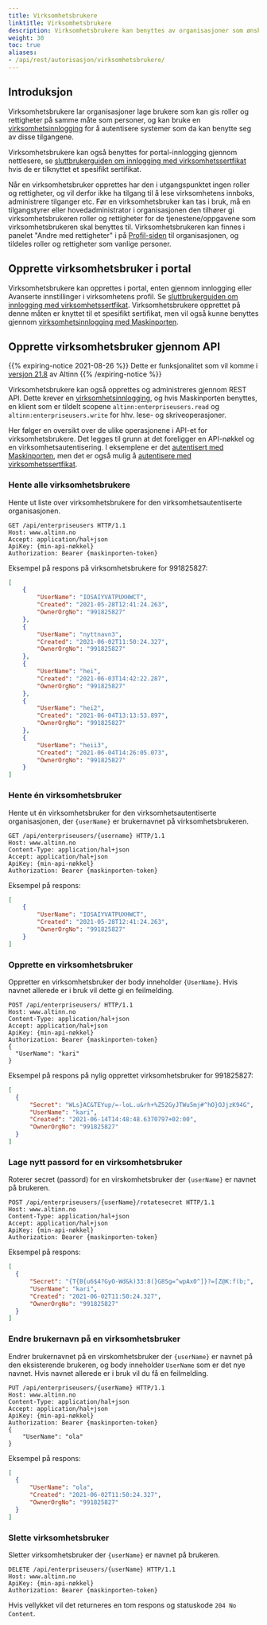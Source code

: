 ```yaml
---
title: Virksomhetsbrukere
linktitle: Virksomhetsbrukere
description: Virksomhetsbrukere kan benyttes av organisasjoner som ønsker å integrere et fagsystem el.l. mot Altinn uten å måtte bruke en personinnlogging 
weight: 30
toc: true
aliases:
- /api/rest/autorisasjon/virksomhetsbrukere/
---
```


## Introduksjon

Virksomhetsbrukere lar organisasjoner lage brukere som kan gis roller og rettigheter på samme måte som personer, og kan bruke en [virksomhetsinnlogging](virksomhet) for å autentisere systemer som da kan benytte seg av disse tilgangene.

Virksomhetsbrukere kan også benyttes for portal-innlogging gjennom nettlesere, se [sluttbrukerguiden om innlogging med virksomhetssertfikat](https://www.altinn.no/hjelp/innlogging/alternativ-innlogging-i-altinn/virksomhetssertifikat/) hvis de er tilknyttet et spesifikt sertifikat.

Når en virksomhetsbruker opprettes har den i utgangspunktet ingen roller og rettigheter, og vil derfor ikke ha tilgang til å lese virksomhetens innboks, administrere tilganger etc. Før en virksomhetsbruker kan tas i bruk, må en tilgangstyrer eller hovedadministrator i organisasjonen den tilhører gi virksomhetsbrukeren roller og rettigheter for de tjenestene/oppgavene som virksomhetsbrukeren skal benyttes til. Virksomhetsbrukeren kan finnes i panelet "Andre med rettigheter" i på [Profil-siden](https://www.altinn.no/ui/Profile) til organisasjonen, og tildeles roller og rettigheter som vanlige personer.

## Opprette virksomhetsbruker i portal

Virksomhetsbrukere kan opprettes i portal, enten gjennom innlogging eller Avanserte innstillinger i virksomhetens profil. Se [sluttbrukerguiden om innlogging med virksomhetssertfikat](https://www.altinn.no/hjelp/innlogging/alternativ-innlogging-i-altinn/virksomhetssertifikat/). Virksomhetsbrukere opprettet på denne måten er knyttet til et spesifikt sertifikat, men vil også kunne benyttes gjennom [virksomhetsinnlogging med Maskinporten](../virksomhet/#autentisering-med-virksomhetsbruker-og-maskinporten).


## Opprette virksomhetsbruker gjennom API

{{% expiring-notice 2021-08-26  %}}
Dette er funksjonalitet som vil komme i [versjon 21.8](../../../../ny-funksjonalitet/prodsetting/) av Altinn
{{% /expiring-notice %}}

Virksomhetsbrukere kan også opprettes og administreres gjennom REST API. Dette krever en [virksomhetsinnlogging](../virksomhet/), og hvis Maskinporten benyttes, en klient som er tildelt scopene `altinn:enterpriseusers.read` og `altinn:enterpriseusers.write` for hhv. lese- og skriveoperasjoner.

Her følger en oversikt over de ulike operasjonene i API-et for virksomhetsbrukere. Det legges til grunn at det foreligger en API-nøkkel og en virksomhetsautentisering. I eksemplene er det [autentisert med Maskinporten](../virksomhet/#autentisering-med-kun-maskinporten), men det er også mulig å [autentisere med virksomhetssertfikat](../virksomhet/#autentisering-med-kun-virksomhetssertifikat). 

### Hente alle virksomhetsbrukere
Hente ut liste over virksomhetsbrukere for den virksomhetsautentiserte organisasjonen.

```HTTP
GET /api/enterpriseusers HTTP/1.1
Host: www.altinn.no
Accept: application/hal+json
ApiKey: {min-api-nøkkel}
Authorization: Bearer {maskinporten-token}
```

Eksempel på respons på virksomhetsbrukere for 991825827:
```JSON
[
    {
        "UserName": "IOSAIYVATPUXHWCT",
        "Created": "2021-05-28T12:41:24.263",
        "OwnerOrgNo": "991825827"
    },
    {
        "UserName": "nyttnavn3",
        "Created": "2021-06-02T11:50:24.327",
        "OwnerOrgNo": "991825827"
    },
    {
        "UserName": "hei",
        "Created": "2021-06-03T14:42:22.287",
        "OwnerOrgNo": "991825827"
    },
    {
        "UserName": "hei2",
        "Created": "2021-06-04T13:13:53.897",
        "OwnerOrgNo": "991825827"
    },
    {
        "UserName": "heii3",
        "Created": "2021-06-04T14:26:05.073",
        "OwnerOrgNo": "991825827"
    }
]
```

### Hente én virksomhetsbruker
Hente ut én virksomhetsbruker for den virksomhetsautentiserte organisasjonen, der `{userName}` er brukernavnet på virksomhetsbrukeren.

```HTTP
GET /api/enterpriseusers/{username} HTTP/1.1
Host: www.altinn.no
Content-Type: application/hal+json
Accept: application/hal+json
ApiKey: {min-api-nøkkel}
Authorization: Bearer {maskinporten-token}
```

Eksempel på respons:
```JSON
[
    {
        "UserName": "IOSAIYVATPUXHWCT",
        "Created": "2021-05-28T12:41:24.263",
        "OwnerOrgNo": "991825827"
    }
]
```

### Opprette en virksomhetsbruker
Oppretter en virksomhetsbruker der body inneholder `{UserName}`. Hvis navnet allerede er i bruk vil dette gi en feilmelding.

```HTTP
POST /api/enterpriseusers/ HTTP/1.1
Host: www.altinn.no
Content-Type: application/hal+json
Accept: application/hal+json
ApiKey: {min-api-nøkkel}
Authorization: Bearer {maskinporten-token}
{
  "UserName": "kari"
}
```

Eksempel på respons på nylig opprettet virksomhetsbruker for 991825827:
```JSON
[
  {
      "Secret": "WLs}AC&TEYup/=-loL.u&rh+%Z52GyJTWu5mj#^hO}OJjzK94G",
      "UserName": "kari",
      "Created": "2021-06-14T14:48:48.6370797+02:00",
      "OwnerOrgNo": "991825827"
  }
]
```

### Lage nytt passord for en virksomhetsbruker
Roterer secret (passord) for en virskomhetsbruker der `{userName}` er navnet på brukeren.

```HTTP
POST /api/enterpriseusers/{userName}/rotatesecret HTTP/1.1
Host: www.altinn.no
Content-Type: application/hal+json
Accept: application/hal+json
ApiKey: {min-api-nøkkel}
Authorization: Bearer {maskinporten-token}
```

Eksempel på respons:
```JSON
[
  {
      "Secret": "{T{B{u6$4?GyO-Wd&k)33:8(}G8Sg=^wpAx0^]}?=[Z@K:f(b;",
      "UserName": "kari",
      "Created": "2021-06-02T11:50:24.327",
      "OwnerOrgNo": "991825827"
  }
]
```

### Endre brukernavn på en virksomhetsbruker
Endrer brukernavnet på en virskomhetsbruker der `{userName}` er navnet på den eksisterende brukeren, og body inneholder `UserName` som er det nye navnet. Hvis navnet allerede er i bruk vil du få en feilmelding.

```HTTP
PUT /api/enterpriseusers/{userName} HTTP/1.1
Host: www.altinn.no
Content-Type: application/hal+json
Accept: application/hal+json
ApiKey: {min-api-nøkkel}
Authorization: Bearer {maskinporten-token}
{
    "UserName": "ola"
}
```

Eksempel på respons:
```JSON
[
  {
      "UserName": "ola",
      "Created": "2021-06-02T11:50:24.327",
      "OwnerOrgNo": "991825827"
  }
]
```

### Slette virksomhetsbruker
Sletter virksomhetsbruker der `{userName}` er navnet på brukeren. 

```HTTP
DELETE /api/enterpriseusers/{userName} HTTP/1.1
Host: www.altinn.no
ApiKey: {min-api-nøkkel}
Authorization: Bearer {maskinporten-token}
```

Hvis vellykket vil det returneres en tom respons og statuskode `204 No Content`.
